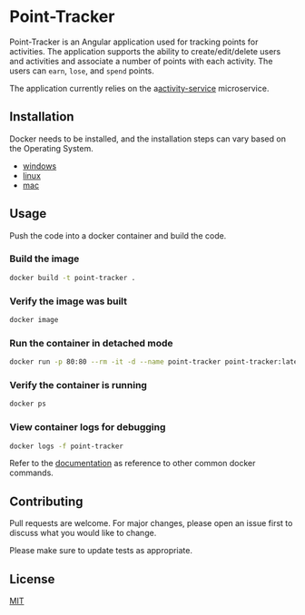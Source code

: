 # Point-Tracker

Point-Tracker is an Angular application used for tracking points for activities. The application supports the ability to create/edit/delete users and activities and associate a number of points with each activity. The users can `earn`, `lose`,
and `spend` points.

The application currently relies on the a[activity-service](https://github.com/hwangct/activity-service) microservice.

## Installation

Docker needs to be installed, and the installation steps can vary
based on the Operating System.

- [windows](https://docs.docker.com/desktop/install/windows-install/)
- [linux](https://docs.docker.com/desktop/install/linux-install/)
- [mac](https://docs.docker.com/desktop/install/mac-install/)

## Usage

Push the code into a docker container and build the code.

### Build the image

```bash
docker build -t point-tracker .
```

### Verify the image was built

```bash
docker image
```

### Run the container in detached mode

```bash
docker run -p 80:80 --rm -it -d --name point-tracker point-tracker:latest
```

### Verify the container is running

```bash
docker ps
```

### View container logs for debugging

```bash
docker logs -f point-tracker
```

Refer to the [documentation](https://docs.docker.com/get-started/docker_cheatsheet.pdf) as reference to other common docker commands.

## Contributing

Pull requests are welcome. For major changes, please open an issue first
to discuss what you would like to change.

Please make sure to update tests as appropriate.

## License

[MIT](https://choosealicense.com/licenses/mit/)

